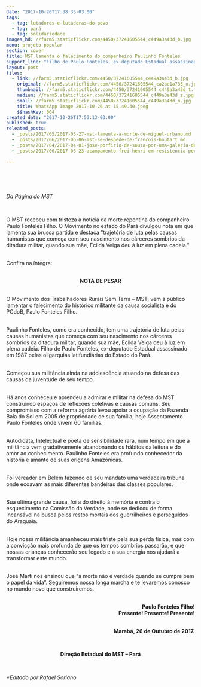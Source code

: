 ```yaml
---
date: "2017-10-26T17:38:35-03:00"
tags:
  - tag: lutadores-e-lutadoras-do-povo
  - tag: pará
  - tag: solidariedade
images_hd: //farm5.staticflickr.com/4450/37241605544_c449a3a43d_b.jpg
menu: projeto popular
section: cover
title: MST lamenta o falecimento do companheiro Paulinho Fonteles
support_line: "Filho de Paulo Fonteles, ex-deputado Estadual assassinado em 1987 pelas oligarquias latifundiárias do Estado do Pará, Paulo Fonteles Filho é sinônimo de uma vida de luta."
layout: post
files:
  - link: //farm5.staticflickr.com/4450/37241605544_c449a3a43d_b.jpg
    original: //farm5.staticflickr.com/4450/37241605544_ca2ae1a735_o.jpg
    thumbnail: //farm5.staticflickr.com/4450/37241605544_c449a3a43d_t.jpg
    medium: //farm5.staticflickr.com/4450/37241605544_c449a3a43d_z.jpg
    small: //farm5.staticflickr.com/4450/37241605544_c449a3a43d_n.jpg
    title: WhatsApp Image 2017-10-26 at 15.49.40.jpeg
    $$hashKey: 0G4
created_date: "2017-10-26T17:53:13-03:00"
published: true
releated_posts:
  - _posts/2017/05/2017-05-27-mst-lamenta-a-morte-de-miguel-urbano.md
  - _posts/2017/06/2017-06-06-mst-se-despede-de-francois-houtart.md
  - _posts/2017/04/2017-04-01-jose-porfirio-de-souza-por-uma-galeria-de-herois-do-campesinato.md
  - _posts/2017/06/2017-06-23-acampamento-frei-henri-em-resistencia-permanente.md

---
```

<p>&nbsp;</p>

<p>&nbsp;</p>

<p><em>Da P&aacute;gina do MST</em></p>

<p>&nbsp;</p>

<p>O MST recebeu com tristeza a not&iacute;cia da morte repentina do companheiro Paulo Fonteles Filho. O Movimento no estado do Par&aacute; divulgou nota em que lamenta sua brusca partida e destaca &quot;trajet&oacute;ria de luta pelas causas humanistas que come&ccedil;a com seu nascimento nos c&aacute;rceres sombrios da ditadura militar, quando sua m&atilde;e, Ecilda Veiga deu &agrave; luz em plena cadeia.&quot;</p>

<p><br />
Confira na &iacute;ntegra:</p>

<p style="text-align: center;"><br />
<strong>NOTA DE PESAR</strong></p>

<p><br />
O Movimento dos Trabalhadores Rurais Sem Terra &ndash; MST, vem &agrave; p&uacute;blico lamentar o falecimento do hist&oacute;rico militante da causa socialista e do PCdoB, Paulo Fonteles Filho.</p>

<p><br />
Paulinho Fonteles, como era conhecido, tem uma trajet&oacute;ria de luta pelas causas humanistas que come&ccedil;a com seu nascimento nos c&aacute;rceres sombrios da ditadura militar, quando sua m&atilde;e, Ecilda Veiga deu &agrave; luz em plena cadeia. Filho de Paulo Fonteles, ex-deputado Estadual assassinado em 1987 pelas oligarquias latifundi&aacute;rias do Estado do Par&aacute;.&nbsp;</p>

<p><br />
Come&ccedil;ou sua milit&acirc;ncia ainda na adolesc&ecirc;ncia atuando na defesa das causas da juventude de seu tempo.&nbsp;</p>

<p><br />
H&aacute; anos conheceu e aprendeu a admirar e militar na defesa do MST construindo espa&ccedil;os de reflex&otilde;es coletivas e causas comuns. Seu compromisso com a reforma agr&aacute;ria levou apoiar a ocupa&ccedil;&atilde;o da Fazenda Ba&iacute;a do Sol em 2005 de propriedade de sua fam&iacute;lia, hoje Assentamento Paulo Fonteles onde vivem 60 fam&iacute;lias.</p>

<p><br />
Autodidata, Intelectual e poeta de sensibilidade rara, num tempo em que a milit&acirc;ncia vem gradativamente abandonando os h&aacute;bitos da leitura e do amor ao conhecimento. Paulinho Fonteles era profundo conhecedor da hist&oacute;ria e amante de suas origens Amaz&ocirc;nicas.&nbsp;</p>

<p><br />
Foi vereador em Bel&eacute;m fazendo de seu mandato uma verdadeira tribuna onde ecoavam as mais diferentes bandeiras das classes populares.</p>

<p><br />
Sua &uacute;ltima grande causa, foi a do direito &agrave; mem&oacute;ria e contra o esquecimento na Comiss&atilde;o da Verdade, onde se dedicou de forma incans&aacute;vel na busca pelos restos mortais dos guerrilheiros e perseguidos do Araguaia.</p>

<p><br />
Hoje nossa milit&acirc;ncia amanheceu mais triste pela sua perda f&iacute;sica, mas com a convic&ccedil;&atilde;o mais profunda de que os tempos sombrios passar&atilde;o, e que nossas crian&ccedil;as conhecer&atilde;o seu legado e a sua energia nos ajudar&aacute; a transformar este mundo.</p>

<p><br />
Jos&eacute; Mart&iacute; nos ensinou que &ldquo;a morte n&atilde;o &eacute; verdade quando se cumpre bem o papel da vida&rdquo;. Seguiremos nossa longa marcha e te levaremos conosco no mundo novo que construiremos.</p>

<p style="text-align: right;"><br />
<strong>Paulo Fonteles Filho!<br />
Presente! Presente! Presente!</strong></p>

<p style="text-align: right;"><br />
<strong>Marab&aacute;, 26 de Outubro de 2017.</strong></p>

<div>&nbsp;</div>

<p style="text-align: center;"><strong>Dire&ccedil;&atilde;o Estadual do MST &ndash; Par&aacute;</strong></p>

<p>&nbsp;</p>

<p><em>*Editado por Rafael Soriano</em></p>
